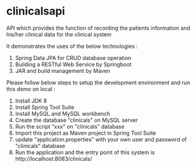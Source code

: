 # clinicalsapi
API which provides the function of recording the patients information and his/her clinical data for the clinical system

It demonstrates the uses of the below technologies :

1. Spring Data JPA for CRUD database operation
2. Building a RESTful Web Service by Springboot
3. JAR and build management by Maven

Please follow below steps to setup the development environment and run this demo on local :

1. Install JDK 8
2. Install Spring Tool Suite
3. Install MySQL and MySQL workbench
4. Create the database "clinicals" on MySQL server
5. Run the script "xxx" on "clinicals" database
6. Import this project as Maven project in Spring Tool Suite
7. update "application.properties" with your own user and password of "clinicals" database
8. Run the application and the entry point of this system is http://localhost:8083/clinicals/
